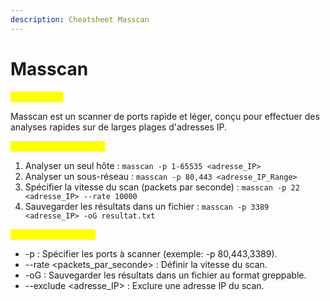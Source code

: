 ```yaml
---
description: Cheatsheet Masscan
---
```


# Masscan

<mark style="color:yellow;">Description :</mark>&#x20;

Masscan est un scanner de ports rapide et léger, conçu pour effectuer des analyses rapides sur de larges plages d'adresses IP.

<mark style="color:yellow;">Exemples d'utilisation :</mark>

1. Analyser un seul hôte : `masscan -p 1-65535 <adresse_IP>`
2. Analyser un sous-réseau : `masscan -p 80,443 <adresse_IP_Range>`
3. Spécifier la vitesse du scan (packets par seconde) : `masscan -p 22 <adresse_IP> --rate 10000`
4. Sauvegarder les résultats dans un fichier : `masscan -p 3389 <adresse_IP> -oG resultat.txt`

<mark style="color:yellow;">Options Principales :</mark>

* \-p : Spécifier les ports à scanner (exemple: -p 80,443,3389).
* \--rate \<packets\_par\_seconde> : Définir la vitesse du scan.
* \-oG : Sauvegarder les résultats dans un fichier au format greppable.
* \--exclude \<adresse\_IP> : Exclure une adresse IP du scan.
